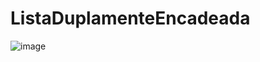 # ListaDuplamenteEncadeada
![image](https://user-images.githubusercontent.com/38963615/60058640-88d39b80-96bf-11e9-9142-53f1e9cd2878.png)
